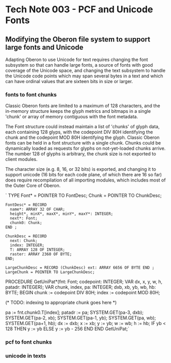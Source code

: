 # Tech Note 003 - PCF and Unicode Fonts
## Modifying the Oberon file system to support large fonts and Unicode

Adapting Oberon to use Unicode for text requires changing the font subsystem so that can handle large fonts, a source of fonts with good coverage of the Unicode space, and changing the text subsystem to handle the Unicode code points which may span several bytes in a text and which can have ordinal values that are sixteen bits in size or larger.

### fonts to font chunks

Classic Oberon fonts are limited to a maximum of 128 characters, and the in-memory structure keeps the glyph metrics and bitmaps in a single 'chunk' or array of memory contiguous with the font metadata.

The Font structure could instead maintain a list of 'chunks' of glyph data, each containing 128 glyps, with the codepoint DIV 80H identifying the chunk and the codepoint MOD 80H identifying the glyph. Classic Oberon fonts can be held in a font structure with a single chunk. Chunks could be dynamically loaded as requests for glyphs on not-yet-loaded chunks arrive. The number 128 of glyphs is arbitrary, the chunk size is not exported to client modules.

The character size (e.g. 8, 16, or 32 bits) is exported, and changing it to support unicode (16 bits for each code plane, of which there are 16 so far) does require recompilation of all importing modules, which includes most of the Outer Core of Oberon.

`  TYPE
    Font* = POINTER TO FontDesc;
    Chunk = POINTER TO ChunkDesc;

    FontDesc* = RECORD
      name*: ARRAY 32 OF CHAR;
      height*, minX*, maxX*, minY*, maxY*: INTEGER;
      next*: Font;
      chunk0: Chunk;
    END ;

    ChunkDesc = RECORD
      next: Chunk;
      index: INTEGER;
      T: ARRAY 128 OF INTEGER;
      raster: ARRAY 2360 OF BYTE;
    END;

    LargeChunkDesc = RECORD (ChunkDesc) ext: ARRAY 6656 OF BYTE END ;
    LargeChunk = POINTER TO LargeChunkDesc;
    
PROCEDURE GetUniPat*(fnt: Font; codepoint: INTEGER; VAR dx, x, y, w, h, patadr: INTEGER);
  VAR chunk, index, pa: INTEGER;  dxb, xb, yb, wb, hb: BYTE;
BEGIN
  chunk := codepoint DIV 80H;
  index := codepoint MOD 80H;
  
  (* TODO: indexing to appropriate chunk goes here *)
  
  pa := fnt.chunk0.T[index]; patadr := pa;
  SYSTEM.GET(pa-3, dxb); SYSTEM.GET(pa-2, xb); SYSTEM.GET(pa-1, yb); SYSTEM.GET(pa, wb); SYSTEM.GET(pa+1, hb);
  dx := dxb; x := xb; y := yb; w := wb; h := hb;
  IF yb < 128 THEN y := yb ELSE y := yb - 256 END
END GetUniPat;`

### pcf to font chunks


### unicode in texts

